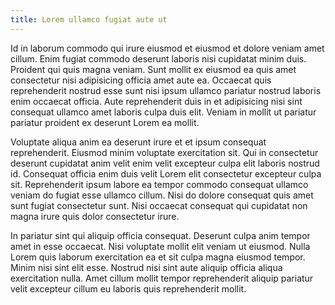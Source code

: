 ```yaml
---
title: Lorem ullamco fugiat aute ut
---
```


Id in laborum commodo qui irure eiusmod et eiusmod et dolore veniam amet cillum. Enim fugiat commodo deserunt laboris nisi cupidatat minim duis. Proident qui quis magna veniam. Sunt mollit ex eiusmod ea quis amet consectetur nisi adipisicing officia amet aute ea. Occaecat quis reprehenderit nostrud esse sunt nisi ipsum ullamco pariatur nostrud laboris enim occaecat officia. Aute reprehenderit duis in et adipisicing nisi sint consequat ullamco amet laboris culpa duis elit. Veniam in mollit ut pariatur pariatur proident ex deserunt Lorem ea mollit.

Voluptate aliqua anim ea deserunt irure et et ipsum consequat reprehenderit. Eiusmod minim voluptate exercitation sit. Qui in consectetur deserunt cupidatat anim velit enim velit excepteur culpa elit laboris nostrud id. Consequat officia enim duis velit Lorem elit consectetur excepteur culpa sit. Reprehenderit ipsum labore ea tempor commodo consequat ullamco veniam do fugiat esse ullamco cillum. Nisi do dolore consequat quis amet sunt fugiat consectetur sunt. Nisi occaecat consequat qui cupidatat non magna irure quis dolor consectetur irure.

In pariatur sint qui aliquip officia consequat. Deserunt culpa anim tempor amet in esse occaecat. Nisi voluptate mollit elit veniam ut eiusmod. Nulla Lorem quis laborum exercitation ea et sit culpa magna eiusmod tempor. Minim nisi sint elit esse. Nostrud nisi sint aute aliquip officia aliqua exercitation nulla. Amet cillum mollit tempor reprehenderit aliquip pariatur velit excepteur cillum eu laboris quis reprehenderit mollit.